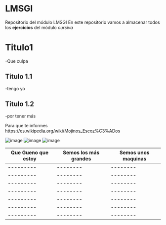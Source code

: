 # LMSGI
Repositorio del módulo LMSGI
En este repositorio vamos a almacenar todos los **ejercicios** del módulo
*cursiva*
# Titulo1 
-Que culpa
## Titulo 1.1
-tengo yo
##  Titulo 1.2
-por tener más

Para que te informes https://es.wikipedia.org/wiki/Mojinos_Escoz%C3%ADos

![image](https://github.com/MarcosCroqueta/LMSGI/assets/145746832/84085341-684e-4e19-aaaf-bf1c6d2fe3d4)  ![image](https://github.com/MarcosCroqueta/LMSGI/assets/145746832/913cd9de-b950-44c5-9b28-95b1eff3d3f1) ![image](https://github.com/MarcosCroqueta/LMSGI/assets/145746832/63198f0d-065e-4407-94b5-532197f04f6d)

|Que Gueno que estoy|Semos los más grandes|Semos unos maquinas| 
|---------|--------|--------|
|---------|--------|--------|
|---------|--------|--------|
|---------|--------|--------|
|---------|--------|--------|
|---------|--------|--------|
|---------|--------|--------|
|---------|--------|--------|
